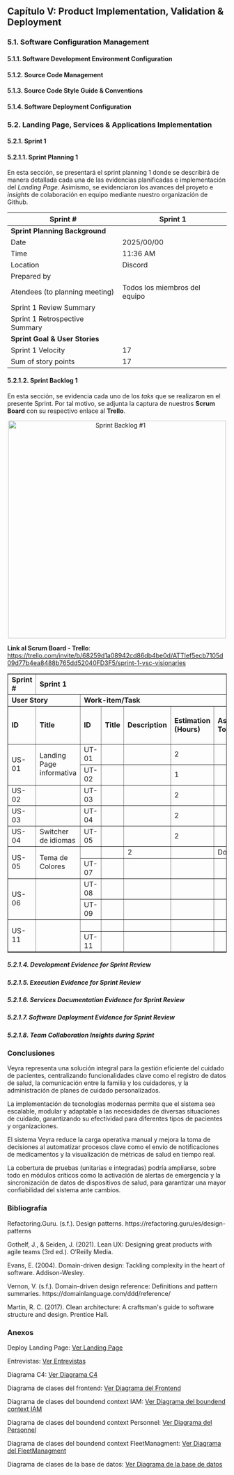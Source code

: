 <h2 id="productImplementation">Capítulo V: Product Implementation, Validation & Deployment</h2>

<h3 id="softwareConfig">5.1. Software Configuration Management</h3>
<h4 id="softwareDevelopment">5.1.1. Software Development Environment Configuration</h4>
<h4 id="sourceCodeManagement">5.1.2. Source Code Management</h4>
<h4 id="sourceCodeStyleGuide">5.1.3. Source Code Style Guide & Conventions</h4>
<h4 id="softwareDeploymentConfig">5.1.4. Software Deployment Configuration</h4>

<h3 id="landingPageImplementation">5.2. Landing Page, Services & Applications Implementation</h3>
<h4 id="sprint1">5.2.1. Sprint 1</h4>

<h4 id="sprintPlanning1">5.2.1.1. Sprint Planning 1</h4>

En esta sección, se presentará el sprint planning 1 donde se describirá de manera detallada cada una de las evidencias planificadas e implementación del *Landing Page*. Asimismo, se evidenciaron los avances del proyeto e *insights* de colaboración en equipo mediante nuestro organización de Github.

<table>
    <thead>
        <tr>
            <th>Sprint #</th>
            <th>Sprint 1</th>
        </tr>
    </thead>
    <tbody>
        <tr>
            <td colspan="2"><b>Sprint Planning Background</b></td>
        </tr>
        <tr>
            <td>Date</td>
            <td>2025/00/00</td>
        </tr>
        <tr>
            <td>Time</td>
            <td>11:36 AM</td>
        </tr>
        <tr>
            <td>Location</td>
            <td>Discord</td>
        </tr>
        <tr>
            <td>Prepared by</td>
            <td></td>
        </tr>
        <tr>
            <td>Atendees (to planning meeting)</td>
            <td>
                Todos los miembros del equipo
            </td>
        </tr>
        <tr>
            <td>Sprint 1 Review Summary</td>
            <td>
            </td>
        </tr>
        <tr>
            <td>Sprint 1 Retrospective Summary</td>
            <td>
            </td>
        </tr>
        <tr>
            <td colspan="2"><b>Sprint Goal & User Stories</b></td>
        </tr>
        <tr>
            <td>Sprint 1 Velocity</td>
            <td>
                17
            </td>
        </tr>
        <tr>
            <td>Sum of story points</td>
            <td>
                17
            </td>
        </tr>
    </tbody>
</table>

<h4 id="sprintBacklog1">5.2.1.2. Sprint Backlog 1</h4>

En esta sección, se evidencia cada uno de los *taks* que se realizaron en el presente Sprint. Por tal motivo, se adjunta la captura de nuestros **Scrum Board** con su respectivo enlace al **Trello**.

<div align="center">
  <img src=".." alt="Sprint Backlog #1" style="width:500px;"/>
</div>

**Link al Scrum Board - Trello**: <a href="https://trello.com/invite/b/68259d1a08942cd86db4be0d/ATTIef5ecb7105d09d77b4ea8488b765dd52040FD3F5/sprint-1-vsc-visionaries">https://trello.com/invite/b/68259d1a08942cd86db4be0d/ATTIef5ecb7105d09d77b4ea8488b765dd52040FD3F5/sprint-1-vsc-visionaries</a>

<table border="1" cellpadding="5" cellspacing="0">
  <tr>
    <td><strong>Sprint #</strong></td>
    <td colspan="7"><strong>Sprint 1</strong></td>
  </tr>
  <tr>
    <td colspan="2"><strong>User Story</strong></td>
    <td colspan="6"><strong>Work-item/Task</strong></td>
  </tr>
  <tr>
    <td><strong>ID</strong></td>
    <td><strong>Title</strong></td>
    <td><strong>ID</strong></td>
    <td><strong>Title</strong></td>
    <td><strong>Description</strong></td>
    <td><strong>Estimation (Hours)</strong></td>
    <td><strong>Assigned To</strong></td>
    <td><strong>Status (To-do/In-Process/To-Review/Done)</strong></td>
  </tr>
  <tr>
    <td rowspan="2">US-01</td>
    <td rowspan="2">Landing Page informativa</td>
    <td>UT-01</td>
    <td></td>
    <td></td>
    <td>2</td>
    <td></td>
    <td>Done</td>
  </tr>
  <tr>
    <td>UT-02</td>
    <td></td>
    <td></td>
    <td>1</td>
    <td></td>
    <td>Done</td>
  </tr>
  <tr>
    <td rowspan="1">US-02</td>
    <td rowspan="1"></td>
    <td>UT-03</td>
    <td></td>
    <td></td>
    <td>2</td>
    <td></td>
    <td>Done</td>
  </tr>
  <tr>
    <td rowspan="1">US-03</td>
    <td rowspan="1"></td>
    <td>UT-04</td>
    <td></td>
    <td></td>
    <td>2</td>
    <td></td>
    <td>Done</td>
  </tr>
  <tr>
    <td rowspan="1">US-04</td>
    <td rowspan="1">Switcher de idiomas</td>
    <td>UT-05</td>
    <td></td>
    <td></td>
    <td>2</td>
    <td></td>
    <td>Done</td>
  </tr>
  <tr>
    <td rowspan="2">US-05</td>
    <td rowspan="2">Tema de Colores</td>
    <td></td>
    <td></td>
    <td>2</td>
    <td></td>
    <td>Done</td>
  </tr>
  <tr>
    <td>UT-07</td>
    <td></td>
    <td></td>
    <td></td>
    <td></td>
    <td>Done</td>
  </tr>
  <tr>
    <td rowspan="2">US-06</td>
    <td rowspan="2"></td>
    <td>UT-08</td>
    <td></td>
    <td></td>
    <td></td>
    <td></td>
    <td></td>
  </tr>
  <tr>
    <td>UT-09</td>
    <td></td>
    <td></td>
    <td></td>
    <td></td>
    <td>Done</td>
  </tr>
  <tr>
    <td rowspan="2">US-11</td>
    <td rowspan="2"></td>
    <td></td>
    <td></td>
    <td></td>
    <td></td>
    <td></td>
    <td>Done</td>
  </tr>
  <tr>
    <td>UT-11</td>
    <td></td>
    <td></td>
    <td></td>
    <td></td>
    <td>Done</td>
  </tr>
</table>

<h5 id="developmentEvidence1">5.2.1.4. Development Evidence for Sprint Review</h5>
<h5 id="executionEvidence1">5.2.1.5. Execution Evidence for Sprint Review</h5>
<h5 id="servicesDocumentation1">5.2.1.6. Services Documentation Evidence for Sprint Review</h5>
<h5 id="deploymentEvidence1">5.2.1.7. Software Deployment Evidence for Sprint Review</h5>
<h5 id="teamCollaborationInsights1">5.2.1.8. Team Collaboration Insights during Sprint</h5>

<h3 id="conclusiones">Conclusiones</h3>
<p>Veyra representa una solución integral para la gestión eficiente del cuidado de pacientes, centralizando funcionalidades clave como el registro de datos de salud, la comunicación entre la familia y los cuidadores, y la administración de planes de cuidado personalizados.</p>

<p>La implementación de tecnologías modernas permite que el sistema sea escalable, modular y adaptable a las necesidades de diversas situaciones de cuidado, garantizando su efectividad para diferentes tipos de pacientes y organizaciones.</p>

<p>El sistema Veyra reduce la carga operativa manual y mejora la toma de decisiones al automatizar procesos clave como el envío de notificaciones de medicamentos y la visualización de métricas de salud en tiempo real.</p>

<p>La cobertura de pruebas (unitarias e integradas) podría ampliarse, sobre todo en módulos críticos como la activación de alertas de emergencia y la sincronización de datos de dispositivos de salud, para garantizar una mayor confiabilidad del sistema ante cambios.</p>

<h3 id="bibliografía">Bibliografía</h3>
<p>Refactoring.Guru. (s.f.). Design patterns. https://refactoring.guru/es/design-patterns</p>
<p>Gothelf, J., & Seiden, J. (2021). Lean UX: Designing great products with agile teams (3rd ed.). O’Reilly Media.</p>
<p>Evans, E. (2004). Domain-driven design: Tackling complexity in the heart of software. Addison-Wesley.</p>
<p>Vernon, V. (s.f.). Domain-driven design reference: Definitions and pattern summaries. https://domainlanguage.com/ddd/reference/</p>
<p>Martin, R. C. (2017). Clean architecture: A craftsman's guide to software structure and design. Prentice Hall.</p>
<h3 id="anexo">Anexos</h3>

<p>Deploy Landing Page: 
  <a href="...." target="_blank">
    Ver Landing Page
  </a>
</p>

<p>Entrevistas: 
  <a href="" target="_blank">
    Ver Entrevistas
  </a>
</p>

<p>Diagrama C4: 
  <a href="" target="_blank">
    Ver Diagrama C4
  </a>
</p>

<p>Diagrama de clases del frontend: 
  <a href="" target="_blank">
    Ver Diagrama del Frontend
  </a>
</p>

<p>Diagrama de clases del boundend context IAM: 
  <a href="">
    Ver Diagrama del boundend context IAM
  </a>
</p>
<p>Diagrama de clases del boundend context Personnel: 
  <a href="...">
    Ver Diagrama del Personnel
  </a>
</p>
<p>Diagrama de clases del boundend context FleetManagment: 
  <a href="...">
    Ver Diagrama del FleetManagment
  </a>
</p>
    <p>Diagrama de clases de la base de datos: 
  <a href="">
    Ver Diagrama de la base de datos
  </a>
</p>
